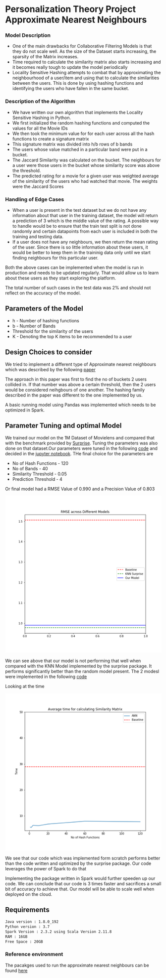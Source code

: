# Personalization Theory Project Approximate Nearest Neighbours

### Model Description
- One of the main drawbacks for Collaborative Filtering Models is that they do not scale well. As the size of the Dataset starts increasing, the sparsity of the Matrix increases. 
- Time required to calculate the similarity matrix also starts increasing and it becomes really tough to update the model periodically 
- Locality Sensitive Hashing attempts to combat that by approximating the neighbourhood of a user/item and using that to calculate the similarities between the users. This is done by using hashing functions and identifying the users who have fallen in the same bucket. 

### Description of the Algorithm 
- We have written our own algorithm that implements the Locality Sensitive Hashing in Python. 
- We first initialized the random hashing functions and computed the values for all the Movie IDs
- We then took the minimum value for for each user across all the hash functions to create a signature matrix
- This signature matrix was divided into h/b rows of b bands 
- The users whose value matched in a particular band were put in a bucket.
- The Jaccard Similarity was calculated on the bucket. The neighbours for a user were those users in the bucket whose similarity score was above the threshold. 
- The predicted rating for a movie for a given user was weighted average of the similarity of the users who had watched that movie. The weights were the Jaccard Scores

### Handling of Edge Cases
- When a user is present in the test dataset but we do not have any information about that user in the training dataset, the model will return a prediction of 3 which is the middle value of the rating. A possible way to handle would be to ensure that the train test split is not done randomly and certain datapoints from each user is included in both the training and testing data. 
- If a user does not have any neighbours, we then return the mean rating of the user. Since there is so little information about these users, it would be better to keep them in the traininig data only until we start finding neighbours for this particular user. 

Both the above cases can be implemented when the model is run in production and needs to be updated regularly. That would allow us to learn about these users as they start exploring the platform. 

The total number of such cases in the test data was 2% and should not reflect on the accuracy of the model. 

## Parameters of the Model
- h - Number of hashing functions
- b - Number of Bands 
- Threshold for the similarity of the users
- K - Denoting the top K items to be recommended to a user


## Design Choices to consider
We tried to implement a different type of Approximate nearest neighbours which was described by the following [paper](Data/ANN.pdf)

The approach in this paper was first to find the no of buckets 2 users collided in. If that number was above a certain threshold, then the 2 users would be considered neihgbours of one another. The hashing family described in the paper was different to the one implemented by us. 

A basic running model using Pandas was implemented which needs to be optimized in Spark. 

## Parameter Tuning and optimal Model 
We trained our model on the 1M Dataset of Movielens and compared that with the benchmark provided by [Surprise](http://surpriselib.com). Tuning the parameters was also done on that dataset.Our parameters were tuned in the following [code](check_precision.py) and decided in the [jupyter notebook](ANN_Accuracy_Plots.ipnyb). THe final choice for the parameters are 
- No of Hash Functions - 120 
- No of Bands - 40 
- Similarity Threshold - 0.05
- Prediction Threshold - 4

Or final model had a RMSE Value of 0.990 and a Precision Value of 0.803

![text](Plots/final_rmse.png)

We can see above that our model is not performing that well when compared with the KNN Model implemented by the surprise package. It performs significantly better than the random model present. The 2 modesl were implemented in the following [code](k_NN.py)

Looking at the time 

![text](Plots/avg_time.png)

We see that our code which was implemented form scratch performs better than the code written and optimized by the surprise package. Our code leverages the power of Spark to do that

Implementing the package written in Spark would further speeden up our code. We can conclude that our code is 3 times faster and sacrifices a small bit of accuracy to achieve that. Our model will be able to scale well when deployed on the cloud. 

## Requirements
```
Java version : 1.8.0_192
Python version : 3.7
Spark Version : 2.3.2 using Scala Version 2.11.8
RAM : 16GB
Free Space : 20GB
```

### Reference environment
The pacakges used to run the approximate nearest neighbours can be found [here](Data/requirements.txt)